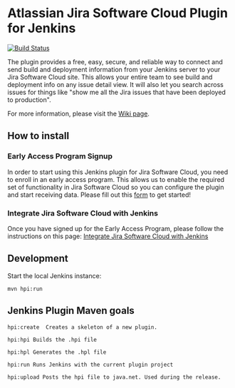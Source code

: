 # Atlassian Jira Software Cloud Plugin for Jenkins

[![Build Status](https://ci.jenkins.io/job/Plugins/job/atlassian-jira-software-cloud-plugin/job/master/badge/icon)](https://ci.jenkins.io/job/Plugins/job/atlassian-jira-software-cloud-plugin/job/master/)

The plugin provides a free, easy, secure, and reliable way to connect and send build and deployment information from your Jenkins server to your Jira Software Cloud site. 
This allows your entire team to see build and deployment info on any issue detail view. It will also let you search across issues for things like "show me all the Jira issues that have been deployed to production".

For more information, please visit the [Wiki page](https://wiki.jenkins.io/display/JENKINS/Atlassian+Jira+Software+Cloud+Plugin).

## How to install

### Early Access Program Signup

In order to start using this Jenkins plugin for Jira Software Cloud, you need to enroll in an early access program. This allows us to enable the required set of functionality in Jira Software Cloud so you can configure the plugin and start receiving data. Please fill out this [form](https://forms.gle/z8QUubZcgy4HyJCs8) to get started!

### Integrate Jira Software Cloud with Jenkins

Once you have signed up for the Early Access Program, please follow the instructions on this page: [Integrate Jira Software Cloud with Jenkins](https://confluence.atlassian.com/adminjiracloud/integrate-jira-software-cloud-with-jenkins-972355471.html)

## Development

Start the local Jenkins instance:

    mvn hpi:run


## Jenkins Plugin Maven goals

	hpi:create  Creates a skeleton of a new plugin.
	
	hpi:hpi Builds the .hpi file

	hpi:hpl Generates the .hpl file

	hpi:run Runs Jenkins with the current plugin project

	hpi:upload Posts the hpi file to java.net. Used during the release.